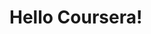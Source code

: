 <!DOCTYPE html>
<html>
<head>
    <title>Hello Coursera!</title>
</head>
<body>
<h1>Hello Coursera! </h1>  
</body>
</html>
